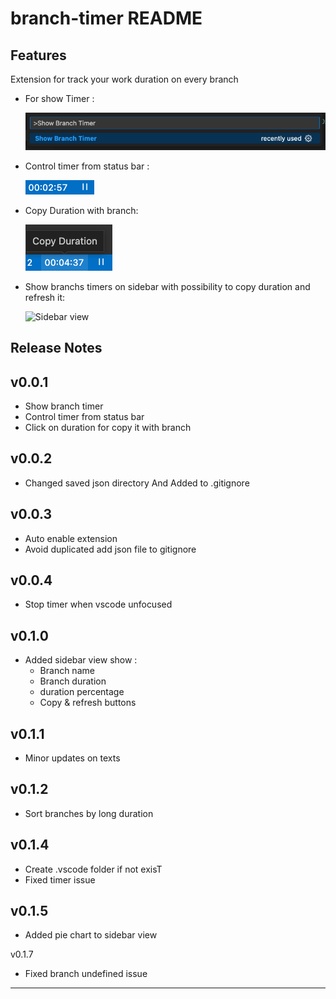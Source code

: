 # branch-timer README

## Features

Extension for track your work duration on every branch

- For show Timer :

  ![Show branch timer](screenshots/show_timer.png)

- Control timer from status bar :

  ![Timer started](screenshots/timer_started.png)

- Copy Duration with branch:

  ![Copy Duration](screenshots/copy_duration.png)

- Show branchs timers on sidebar with possibility to copy duration and refresh it:

  ![Sidebar view](https://github.com/M97Chahboun/vscode-branch-timer/assets/69054810/2dc5fcd9-23ac-4330-8bed-69a526c8095f)


## Release Notes

## v0.0.1

- Show branch timer
- Control timer from status bar
- Click on duration for copy it with branch

## v0.0.2

- Changed saved json directory And Added to .gitignore

## v0.0.3

- Auto enable extension
- Avoid duplicated add json file to gitignore

## v0.0.4

- Stop timer when vscode unfocused

## v0.1.0

- Added sidebar view show :
  - Branch name
  - Branch duration
  - duration percentage
  - Copy & refresh buttons

## v0.1.1

- Minor updates on texts

## v0.1.2

- Sort branches by long duration

## v0.1.4

- Create .vscode folder if not exisT
- Fixed timer issue

## v0.1.5

- Added pie chart to sidebar view

v0.1.7

- Fixed branch undefined issue
---
